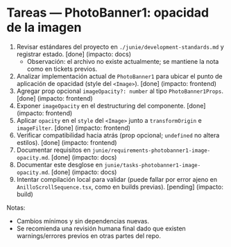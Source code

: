 # Tareas — PhotoBanner1: opacidad de la imagen

1. Revisar estándares del proyecto en `./junie/development-standards.md` y registrar estado. [done] (impacto: docs)
   - Observación: el archivo no existe actualmente; se mantiene la nota como en tickets previos.
2. Analizar implementación actual de `PhotoBanner1` para ubicar el punto de aplicación de opacidad (style del `<Image>`). [done] (impacto: frontend)
3. Agregar prop opcional `imageOpacity?: number` al tipo `PhotoBanner1Props`. [done] (impacto: frontend)
4. Exponer `imageOpacity` en el destructuring del componente. [done] (impacto: frontend)
5. Aplicar `opacity` en el `style` del `<Image>` junto a `transformOrigin` e `imageFilter`. [done] (impacto: frontend)
6. Verificar compatibilidad hacia atrás (prop opcional; `undefined` no altera estilos). [done] (impacto: frontend)
7. Documentar requisitos en `junie/requirements-photobanner1-image-opacity.md`. [done] (impacto: docs)
8. Documentar este desglose en `junie/tasks-photobanner1-image-opacity.md`. [done] (impacto: docs)
9. Intentar compilación local para validar (puede fallar por error ajeno en `AnilloScrollSequence.tsx`, como en builds previas). [pending] (impacto: build)

Notas:
- Cambios mínimos y sin dependencias nuevas.
- Se recomienda una revisión humana final dado que existen warnings/errores previos en otras partes del repo.
